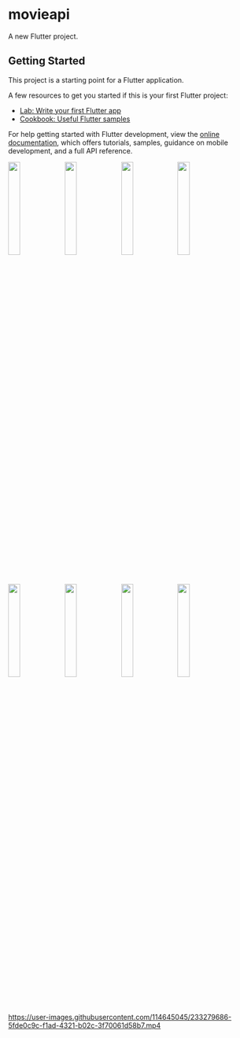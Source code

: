 # movieapi

A new Flutter project.

## Getting Started

This project is a starting point for a Flutter application.

A few resources to get you started if this is your first Flutter project:

- [Lab: Write your first Flutter app](https://docs.flutter.dev/get-started/codelab)
- [Cookbook: Useful Flutter samples](https://docs.flutter.dev/cookbook)

For help getting started with Flutter development, view the
[online documentation](https://docs.flutter.dev/), which offers tutorials,
samples, guidance on mobile development, and a full API reference.
<p>
<img src="https://user-images.githubusercontent.com/114645045/233278700-67cac63a-3a74-457d-950c-95be5a59d70a.jpg"width=22%,height=35%>
<img src="https://user-images.githubusercontent.com/114645045/233278796-eb5937be-9bb1-4dcd-9f80-b7ac66f9834f.jpg"width=22%,height=35%>
<img src="https://user-images.githubusercontent.com/114645045/233278854-9292eceb-7c37-4019-8700-25186daa4c7d.jpg"width=22%,height=35%>
<img src="https://user-images.githubusercontent.com/114645045/233278911-773690b4-b323-4e8e-b361-2f76aec6fa1e.jpg"width=22%,height=35%>
<img src="https://user-images.githubusercontent.com/114645045/233278962-334490f6-dff2-4d06-aaaa-5af68236927d.jpg"width=22%,height=35%>
<img src="https://user-images.githubusercontent.com/114645045/233279010-771623fe-4e4b-47f8-9936-b7288fb15a42.jpg"width=22%,height=35%>
<img src="https://user-images.githubusercontent.com/114645045/233279066-d8b75edb-594f-42cb-b619-070eebf1fb3f.jpg"width=22%,height=35%>
<img src="https://user-images.githubusercontent.com/114645045/233279647-8a2d48fd-29b4-4c08-94b3-01af3f4178e9.jpg"width=22%,height=35%>
<p>


https://user-images.githubusercontent.com/114645045/233279686-5fde0c9c-f1ad-4321-b02c-3f70061d58b7.mp4

